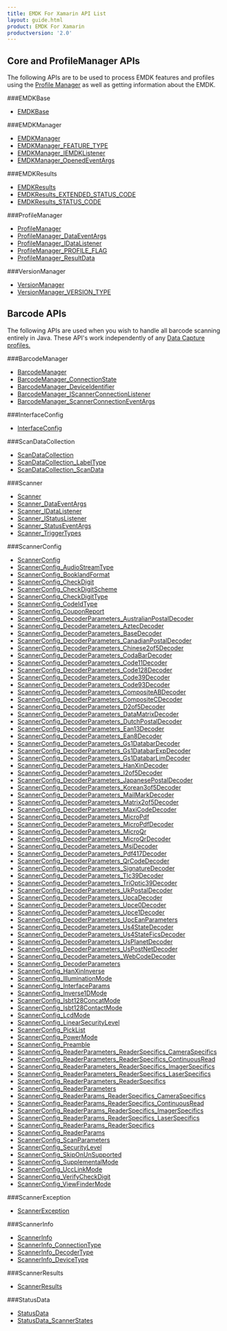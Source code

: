 ```yaml
---
title: EMDK For Xamarin API List
layout: guide.html
product: EMDK For Xamarin
productversion: '2.0'
---
```


## Core and ProfileManager APIs
The following APIs are to be used to process EMDK features and profiles using the [Profile Manager](/emdk-for-xamarin/2-0/guide/profilemanager/about) as well as getting information about the EMDK.

###EMDKBase

* [EMDKBase](/emdk-for-xamarin/2-0/api/EMDKBase)


###EMDKManager

* [EMDKManager](/emdk-for-xamarin/2-0/api/EMDKManager)
* [EMDKManager_FEATURE_TYPE](/emdk-for-xamarin/2-0/api/EMDKManager_FEATURE_TYPE)
* [EMDKManager_IEMDKListener](/emdk-for-xamarin/2-0/api/EMDKManager_IEMDKListener)
* [EMDKManager_OpenedEventArgs](/emdk-for-xamarin/2-0/api/EMDKManager_OpenedEventArgs)


###EMDKResults

* [EMDKResults](/emdk-for-xamarin/2-0/api/EMDKResults)
* [EMDKResults_EXTENDED_STATUS_CODE](/emdk-for-xamarin/2-0/api/EMDKResults_EXTENDED_STATUS_CODE)
* [EMDKResults_STATUS_CODE](/emdk-for-xamarin/2-0/api/EMDKResults_STATUS_CODE)


###ProfileManager

* [ProfileManager](/emdk-for-xamarin/2-0/api/ProfileManager)
* [ProfileManager_DataEventArgs](/emdk-for-xamarin/2-0/api/ProfileManager_DataEventArgs)
* [ProfileManager_IDataListener](/emdk-for-xamarin/2-0/api/ProfileManager_IDataListener)
* [ProfileManager_PROFILE_FLAG](/emdk-for-xamarin/2-0/api/ProfileManager_PROFILE_FLAG)
* [ProfileManager_ResultData](/emdk-for-xamarin/2-0/api/ProfileManager_ResultData)


###VersionManager

* [VersionManager](/emdk-for-xamarin/2-0/api/VersionManager)
* [VersionManager_VERSION_TYPE](/emdk-for-xamarin/2-0/api/VersionManager_VERSION_TYPE)


## Barcode APIs
The following APIs are used when you wish to handle all barcode scanning entirely in Java. These API's work independently of any [Data Capture profiles.](/emdk-for-xamarin/2-0/mx/data-capture)


###BarcodeManager

* [BarcodeManager](/emdk-for-xamarin/2-0/api/BarcodeManager)
* [BarcodeManager_ConnectionState](/emdk-for-xamarin/2-0/api/BarcodeManager_ConnectionState)
* [BarcodeManager_DeviceIdentifier](/emdk-for-xamarin/2-0/api/BarcodeManager_DeviceIdentifier)
* [BarcodeManager_IScannerConnectionListener](/emdk-for-xamarin/2-0/api/BarcodeManager_IScannerConnectionListener)
* [BarcodeManager_ScannerConnectionEventArgs](/emdk-for-xamarin/2-0/api/BarcodeManager_ScannerConnectionEventArgs)


###InterfaceConfig

* [InterfaceConfig](/emdk-for-xamarin/2-0/api/InterfaceConfig)


###ScanDataCollection

* [ScanDataCollection](/emdk-for-xamarin/2-0/api/ScanDataCollection)
* [ScanDataCollection_LabelType](/emdk-for-xamarin/2-0/api/ScanDataCollection_LabelType)
* [ScanDataCollection_ScanData](/emdk-for-xamarin/2-0/api/ScanDataCollection_ScanData)


###Scanner

* [Scanner](/emdk-for-xamarin/2-0/api/Scanner)
* [Scanner_DataEventArgs](/emdk-for-xamarin/2-0/api/Scanner_DataEventArgs)
* [Scanner_IDataListener](/emdk-for-xamarin/2-0/api/Scanner_IDataListener)
* [Scanner_IStatusListener](/emdk-for-xamarin/2-0/api/Scanner_IStatusListener)
* [Scanner_StatusEventArgs](/emdk-for-xamarin/2-0/api/Scanner_StatusEventArgs)
* [Scanner_TriggerTypes](/emdk-for-xamarin/2-0/api/Scanner_TriggerTypes)


###ScannerConfig

* [ScannerConfig](/emdk-for-xamarin/2-0/api/ScannerConfig)
* [ScannerConfig_AudioStreamType](/emdk-for-xamarin/2-0/api/ScannerConfig_AudioStreamType)
* [ScannerConfig_BooklandFormat](/emdk-for-xamarin/2-0/api/ScannerConfig_BooklandFormat)
* [ScannerConfig_CheckDigit](/emdk-for-xamarin/2-0/api/ScannerConfig_CheckDigit)
* [ScannerConfig_CheckDigitScheme](/emdk-for-xamarin/2-0/api/ScannerConfig_CheckDigitScheme)
* [ScannerConfig_CheckDigitType](/emdk-for-xamarin/2-0/api/ScannerConfig_CheckDigitType)
* [ScannerConfig_CodeIdType](/emdk-for-xamarin/2-0/api/ScannerConfig_CodeIdType)
* [ScannerConfig_CouponReport](/emdk-for-xamarin/2-0/api/ScannerConfig_CouponReport)
* [ScannerConfig_DecoderParameters_AustralianPostalDecoder](/emdk-for-xamarin/2-0/api/ScannerConfig_DecoderParameters_AustralianPostalDecoder)
* [ScannerConfig_DecoderParameters_AztecDecoder](/emdk-for-xamarin/2-0/api/ScannerConfig_DecoderParameters_AztecDecoder)
* [ScannerConfig_DecoderParameters_BaseDecoder](/emdk-for-xamarin/2-0/api/ScannerConfig_DecoderParameters_BaseDecoder)
* [ScannerConfig_DecoderParameters_CanadianPostalDecoder](/emdk-for-xamarin/2-0/api/ScannerConfig_DecoderParameters_CanadianPostalDecoder)
* [ScannerConfig_DecoderParameters_Chinese2of5Decoder](/emdk-for-xamarin/2-0/api/ScannerConfig_DecoderParameters_Chinese2of5Decoder)
* [ScannerConfig_DecoderParameters_CodaBarDecoder](/emdk-for-xamarin/2-0/api/ScannerConfig_DecoderParameters_CodaBarDecoder)
* [ScannerConfig_DecoderParameters_Code11Decoder](/emdk-for-xamarin/2-0/api/ScannerConfig_DecoderParameters_Code11Decoder)
* [ScannerConfig_DecoderParameters_Code128Decoder](/emdk-for-xamarin/2-0/api/ScannerConfig_DecoderParameters_Code128Decoder)
* [ScannerConfig_DecoderParameters_Code39Decoder](/emdk-for-xamarin/2-0/api/ScannerConfig_DecoderParameters_Code39Decoder)
* [ScannerConfig_DecoderParameters_Code93Decoder](/emdk-for-xamarin/2-0/api/ScannerConfig_DecoderParameters_Code93Decoder)
* [ScannerConfig_DecoderParameters_CompositeABDecoder](/emdk-for-xamarin/2-0/api/ScannerConfig_DecoderParameters_CompositeABDecoder)
* [ScannerConfig_DecoderParameters_CompositeCDecoder](/emdk-for-xamarin/2-0/api/ScannerConfig_DecoderParameters_CompositeCDecoder)
* [ScannerConfig_DecoderParameters_D2of5Decoder](/emdk-for-xamarin/2-0/api/ScannerConfig_DecoderParameters_D2of5Decoder)
* [ScannerConfig_DecoderParameters_DataMatrixDecoder](/emdk-for-xamarin/2-0/api/ScannerConfig_DecoderParameters_DataMatrixDecoder)
* [ScannerConfig_DecoderParameters_DutchPostalDecoder](/emdk-for-xamarin/2-0/api/ScannerConfig_DecoderParameters_DutchPostalDecoder)
* [ScannerConfig_DecoderParameters_Ean13Decoder](/emdk-for-xamarin/2-0/api/ScannerConfig_DecoderParameters_Ean13Decoder)
* [ScannerConfig_DecoderParameters_Ean8Decoder](/emdk-for-xamarin/2-0/api/ScannerConfig_DecoderParameters_Ean8Decoder)
* [ScannerConfig_DecoderParameters_Gs1DatabarDecoder](/emdk-for-xamarin/2-0/api/ScannerConfig_DecoderParameters_Gs1DatabarDecoder)
* [ScannerConfig_DecoderParameters_Gs1DatabarExpDecoder](/emdk-for-xamarin/2-0/api/ScannerConfig_DecoderParameters_Gs1DatabarExpDecoder)
* [ScannerConfig_DecoderParameters_Gs1DatabarLimDecoder](/emdk-for-xamarin/2-0/api/ScannerConfig_DecoderParameters_Gs1DatabarLimDecoder)
* [ScannerConfig_DecoderParameters_HanXinDecoder](/emdk-for-xamarin/2-0/api/ScannerConfig_DecoderParameters_HanXinDecoder)
* [ScannerConfig_DecoderParameters_I2of5Decoder](/emdk-for-xamarin/2-0/api/ScannerConfig_DecoderParameters_I2of5Decoder)
* [ScannerConfig_DecoderParameters_JapanesePostalDecoder](/emdk-for-xamarin/2-0/api/ScannerConfig_DecoderParameters_JapanesePostalDecoder)
* [ScannerConfig_DecoderParameters_Korean3of5Decoder](/emdk-for-xamarin/2-0/api/ScannerConfig_DecoderParameters_Korean3of5Decoder)
* [ScannerConfig_DecoderParameters_MailMarkDecoder](/emdk-for-xamarin/2-0/api/ScannerConfig_DecoderParameters_MailMarkDecoder)
* [ScannerConfig_DecoderParameters_Matrix2of5Decoder](/emdk-for-xamarin/2-0/api/ScannerConfig_DecoderParameters_Matrix2of5Decoder)
* [ScannerConfig_DecoderParameters_MaxiCodeDecoder](/emdk-for-xamarin/2-0/api/ScannerConfig_DecoderParameters_MaxiCodeDecoder)
* [ScannerConfig_DecoderParameters_MicroPdf](/emdk-for-xamarin/2-0/api/ScannerConfig_DecoderParameters_MicroPdf)
* [ScannerConfig_DecoderParameters_MicroPdfDecoder](/emdk-for-xamarin/2-0/api/ScannerConfig_DecoderParameters_MicroPdfDecoder)
* [ScannerConfig_DecoderParameters_MicroQr](/emdk-for-xamarin/2-0/api/ScannerConfig_DecoderParameters_MicroQr)
* [ScannerConfig_DecoderParameters_MicroQrDecoder](/emdk-for-xamarin/2-0/api/ScannerConfig_DecoderParameters_MicroQrDecoder)
* [ScannerConfig_DecoderParameters_MsiDecoder](/emdk-for-xamarin/2-0/api/ScannerConfig_DecoderParameters_MsiDecoder)
* [ScannerConfig_DecoderParameters_Pdf417Decoder](/emdk-for-xamarin/2-0/api/ScannerConfig_DecoderParameters_Pdf417Decoder)
* [ScannerConfig_DecoderParameters_QrCodeDecoder](/emdk-for-xamarin/2-0/api/ScannerConfig_DecoderParameters_QrCodeDecoder)
* [ScannerConfig_DecoderParameters_SignatureDecoder](/emdk-for-xamarin/2-0/api/ScannerConfig_DecoderParameters_SignatureDecoder)
* [ScannerConfig_DecoderParameters_Tlc39Decoder](/emdk-for-xamarin/2-0/api/ScannerConfig_DecoderParameters_Tlc39Decoder)
* [ScannerConfig_DecoderParameters_TriOptic39Decoder](/emdk-for-xamarin/2-0/api/ScannerConfig_DecoderParameters_TriOptic39Decoder)
* [ScannerConfig_DecoderParameters_UkPostalDecoder](/emdk-for-xamarin/2-0/api/ScannerConfig_DecoderParameters_UkPostalDecoder)
* [ScannerConfig_DecoderParameters_UpcaDecoder](/emdk-for-xamarin/2-0/api/ScannerConfig_DecoderParameters_UpcaDecoder)
* [ScannerConfig_DecoderParameters_Upce0Decoder](/emdk-for-xamarin/2-0/api/ScannerConfig_DecoderParameters_Upce0Decoder)
* [ScannerConfig_DecoderParameters_Upce1Decoder](/emdk-for-xamarin/2-0/api/ScannerConfig_DecoderParameters_Upce1Decoder)
* [ScannerConfig_DecoderParameters_UpcEanParameters](/emdk-for-xamarin/2-0/api/ScannerConfig_DecoderParameters_UpcEanParameters)
* [ScannerConfig_DecoderParameters_Us4StateDecoder](/emdk-for-xamarin/2-0/api/ScannerConfig_DecoderParameters_Us4StateDecoder)
* [ScannerConfig_DecoderParameters_Us4StateFicsDecoder](/emdk-for-xamarin/2-0/api/ScannerConfig_DecoderParameters_Us4StateFicsDecoder)
* [ScannerConfig_DecoderParameters_UsPlanetDecoder](/emdk-for-xamarin/2-0/api/ScannerConfig_DecoderParameters_UsPlanetDecoder)
* [ScannerConfig_DecoderParameters_UsPostNetDecoder](/emdk-for-xamarin/2-0/api/ScannerConfig_DecoderParameters_UsPostNetDecoder)
* [ScannerConfig_DecoderParameters_WebCodeDecoder](/emdk-for-xamarin/2-0/api/ScannerConfig_DecoderParameters_WebCodeDecoder)
* [ScannerConfig_DecoderParameters](/emdk-for-xamarin/2-0/api/ScannerConfig_DecoderParameters)
* [ScannerConfig_HanXinInverse](/emdk-for-xamarin/2-0/api/ScannerConfig_HanXinInverse)
* [ScannerConfig_IlluminationMode](/emdk-for-xamarin/2-0/api/ScannerConfig_IlluminationMode)
* [ScannerConfig_InterfaceParams](/emdk-for-xamarin/2-0/api/ScannerConfig_InterfaceParams)
* [ScannerConfig_Inverse1DMode](/emdk-for-xamarin/2-0/api/ScannerConfig_Inverse1DMode)
* [ScannerConfig_Isbt128ConcatMode](/emdk-for-xamarin/2-0/api/ScannerConfig_Isbt128ConcatMode)
* [ScannerConfig_Isbt128ContactMode](/emdk-for-xamarin/2-0/api/ScannerConfig_Isbt128ContactMode)
* [ScannerConfig_LcdMode](/emdk-for-xamarin/2-0/api/ScannerConfig_LcdMode)
* [ScannerConfig_LinearSecurityLevel](/emdk-for-xamarin/2-0/api/ScannerConfig_LinearSecurityLevel)
* [ScannerConfig_PickList](/emdk-for-xamarin/2-0/api/ScannerConfig_PickList)
* [ScannerConfig_PowerMode](/emdk-for-xamarin/2-0/api/ScannerConfig_PowerMode)
* [ScannerConfig_Preamble](/emdk-for-xamarin/2-0/api/ScannerConfig_Preamble)
* [ScannerConfig_ReaderParameters_ReaderSpecifics_CameraSpecifics](/emdk-for-xamarin/2-0/api/ScannerConfig_ReaderParameters_ReaderSpecifics_CameraSpecifics)
* [ScannerConfig_ReaderParameters_ReaderSpecifics_ContinuousRead](/emdk-for-xamarin/2-0/api/ScannerConfig_ReaderParameters_ReaderSpecifics_ContinuousRead)
* [ScannerConfig_ReaderParameters_ReaderSpecifics_ImagerSpecifics](/emdk-for-xamarin/2-0/api/ScannerConfig_ReaderParameters_ReaderSpecifics_ImagerSpecifics)
* [ScannerConfig_ReaderParameters_ReaderSpecifics_LaserSpecifics](/emdk-for-xamarin/2-0/api/ScannerConfig_ReaderParameters_ReaderSpecifics_LaserSpecifics)
* [ScannerConfig_ReaderParameters_ReaderSpecifics](/emdk-for-xamarin/2-0/api/ScannerConfig_ReaderParameters_ReaderSpecifics)
* [ScannerConfig_ReaderParameters](/emdk-for-xamarin/2-0/api/ScannerConfig_ReaderParameters)
* [ScannerConfig_ReaderParams_ReaderSpecifics_CameraSpecifics](/emdk-for-xamarin/2-0/api/ScannerConfig_ReaderParams_ReaderSpecifics_CameraSpecifics)
* [ScannerConfig_ReaderParams_ReaderSpecifics_ContinuousRead](/emdk-for-xamarin/2-0/api/ScannerConfig_ReaderParams_ReaderSpecifics_ContinuousRead)
* [ScannerConfig_ReaderParams_ReaderSpecifics_ImagerSpecifics](/emdk-for-xamarin/2-0/api/ScannerConfig_ReaderParams_ReaderSpecifics_ImagerSpecifics)
* [ScannerConfig_ReaderParams_ReaderSpecifics_LaserSpecifics](/emdk-for-xamarin/2-0/api/ScannerConfig_ReaderParams_ReaderSpecifics_LaserSpecifics)
* [ScannerConfig_ReaderParams_ReaderSpecifics](/emdk-for-xamarin/2-0/api/ScannerConfig_ReaderParams_ReaderSpecifics)
* [ScannerConfig_ReaderParams](/emdk-for-xamarin/2-0/api/ScannerConfig_ReaderParams)
* [ScannerConfig_ScanParameters](/emdk-for-xamarin/2-0/api/ScannerConfig_ScanParameters)
* [ScannerConfig_SecurityLevel](/emdk-for-xamarin/2-0/api/ScannerConfig_SecurityLevel)
* [ScannerConfig_SkipOnUnSupported](/emdk-for-xamarin/2-0/api/ScannerConfig_SkipOnUnSupported)
* [ScannerConfig_SupplementalMode](/emdk-for-xamarin/2-0/api/ScannerConfig_SupplementalMode)
* [ScannerConfig_UccLinkMode](/emdk-for-xamarin/2-0/api/ScannerConfig_UccLinkMode)
* [ScannerConfig_VerifyCheckDigit](/emdk-for-xamarin/2-0/api/ScannerConfig_VerifyCheckDigit)
* [ScannerConfig_ViewFinderMode](/emdk-for-xamarin/2-0/api/ScannerConfig_ViewFinderMode)


###ScannerException

* [ScannerException](/emdk-for-xamarin/2-0/api/ScannerException)


###ScannerInfo

* [ScannerInfo](/emdk-for-xamarin/2-0/api/ScannerInfo)
* [ScannerInfo_ConnectionType](/emdk-for-xamarin/2-0/api/ScannerInfo_ConnectionType)
* [ScannerInfo_DecoderType](/emdk-for-xamarin/2-0/api/ScannerInfo_DecoderType)
* [ScannerInfo_DeviceType](/emdk-for-xamarin/2-0/api/ScannerInfo_DeviceType)


###ScannerResults

* [ScannerResults](/emdk-for-xamarin/2-0/api/ScannerResults)


###StatusData

* [StatusData](/emdk-for-xamarin/2-0/api/StatusData)
* [StatusData_ScannerStates](/emdk-for-xamarin/2-0/api/StatusData_ScannerStates)

















